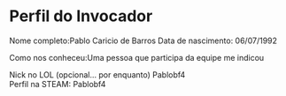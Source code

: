 Perfil do Invocador
========================
Nome completo:Pablo Caricio de Barros
Data de nascimento: 06/07/1992

Como nos conheceu:Uma pessoa que participa da equipe me indicou 

Nick no LOL (opcional... por enquanto) Pablobf4  
Perfil na STEAM: Pablobf4


